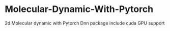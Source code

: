 # Molecular-Dynamic-With-Pytorch
2d Molecular dynamic with Pytorch Dnn package include cuda GPU support

